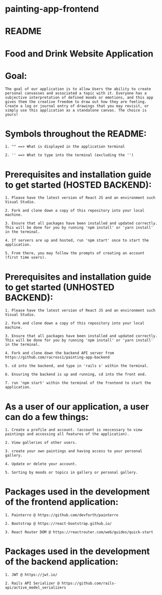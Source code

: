 # painting-app-frontend

# README

# Food and Drink Website Application

# Goal: 
    The goal of our application is to allow Users the ability to create personal canvasses and associated a topic with it. Everyone has a subjective interpretation of defined moods or emotions, and this app gives them the creative freedom to draw out how they are feeling. Create a log or journal entry of drawings that you may revisit, or simply use this application as a standalone canvas. The choice is yours!

# Symbols throughout the README:
    1. "" ==> What is displayed in the application terminal
    
    2. '' ==> What to type into the terminal (excluding the '')

# Prerequisites and installation guide to get started (HOSTED BACKEND):
    1. Please have the latest version of React JS and an environment such Visual Studio.

    2. Fork and clone down a copy of this repository into your local machine.

    3. Ensure that all packages have been installed and updated correctly. This will be done for you by running 'npm install' or 'yarn install' in the terminal.

    4. If servers are up and hosted, run 'npm start' once to start the application.
    
    5. From there, you may follow the prompts of creating an account (first time users).

# Prerequisites and installation guide to get started (UNHOSTED BACKEND):
    1. Please have the latest version of React JS and an environment such Visual Studio.

    2. Fork and clone down a copy of this repository into your local machine.

    3. Ensure that all packages have been installed and updated correctly. This will be done for you by running 'npm install' or 'yarn install' in the terminal.

    4. Fork and clone down the backend API server from https://github.com/racross1/painting-app-backend

    5. cd into the backend, and type in 'rails s' within the terminal. 

    6. Ensuring the backend is up and running, cd into the front end. 
    
    7. run 'npm start' within the terminal of the frontend to start the application. 


# As a user of our application, a user can do a few things:
    1. Create a profile and account. (account is neccessary to view paintings and accessing all features of the application).

    2. View galleries of other users.

    3. create your own paintings and having access to your personal gallery.

    4. Update or delete your account. 

    5. Sorting by moods or topics in gallery or personal gallery. 

# Packages used in the development of the frontend application:
    1. Painterro @ https://github.com/devforth/painterro

    2. Bootstrap @ https://react-bootstrap.github.io/

    3. React Router DOM @ https://reactrouter.com/web/guides/quick-start

# Packages used in the development of the backend application:
    1. JWT @ https://jwt.io/

    2. Rails API Serializer @ https://github.com/rails-api/active_model_serializers



